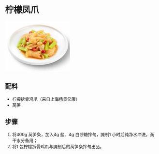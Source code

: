 # 柠檬凤爪

![柠檬凤爪](../images/柠檬凤爪.jpg)


## 配料

- 柠檬拆骨鸡爪（来自上海杨景亿康）
- 莴笋

## 步骤

1. 将400g 莴笋条，加入4g 盐、4g 白砂糖拌匀，腌制1 小时后纯净水冲洗，沥干水分备用；
2. 将1 包柠檬拆骨鸡爪与腌制后的莴笋条拌匀出品。

